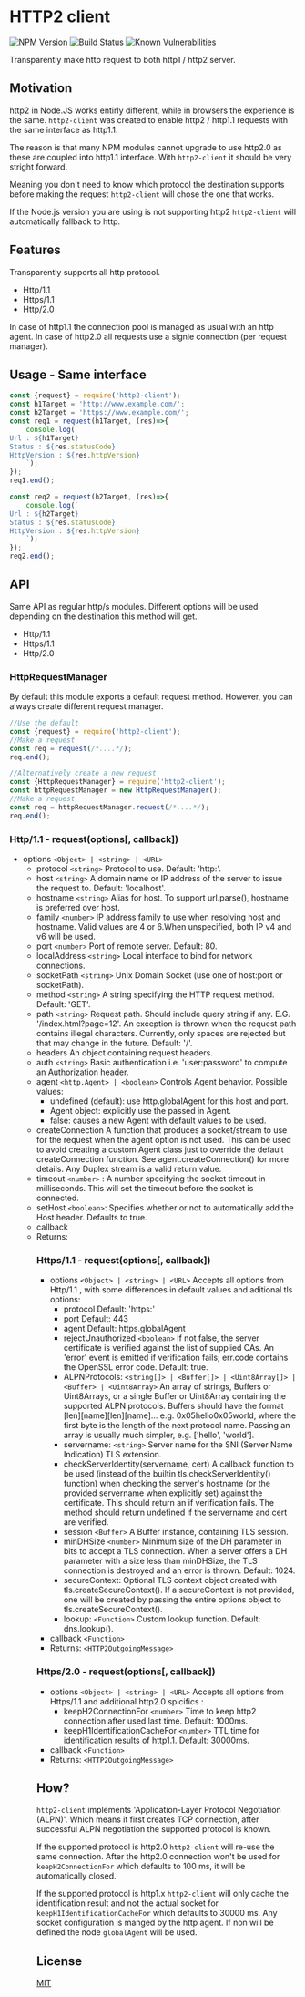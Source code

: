 # HTTP2 client

[![NPM Version][npm-image]][npm-url]
[![Build Status][travis-image]][travis-url]
[![Known Vulnerabilities][snyk-image]][snyk-url]

Transparently make http request to both http1 / http2 server.

## Motivation
http2 in Node.JS works entirly different, while in browsers the experience is the same.
`http2-client` was created to enable http2 / http1.1 requests with the same interface as http1.1.

The reason is that many NPM modules cannot upgrade to use http2.0 as these are coupled into http1.1 interface.
With `http2-client` it should be very stright forward.

Meaning you don't need to know which protocol the destination supports before making the request `http2-client` will chose the one that works.

If the Node.js version you are using is not supporting http2 `http2-client` will automatically fallback to http.

## Features
Transparently supports all http protocol.
  * Http/1.1
  * Https/1.1
  * Http/2.0

In case of http1.1 the connection pool is managed as usual with an http agent.
In case of http2.0 all requests use a signle connection (per request manager).

## Usage - Same interface
```js
const {request} = require('http2-client');
const h1Target = 'http://www.example.com/';
const h2Target = 'https://www.example.com/';
const req1 = request(h1Target, (res)=>{
    console.log(`
Url : ${h1Target}
Status : ${res.statusCode}
HttpVersion : ${res.httpVersion}
    `);
});
req1.end();

const req2 = request(h2Target, (res)=>{
    console.log(`
Url : ${h2Target}
Status : ${res.statusCode}
HttpVersion : ${res.httpVersion}
    `);
});
req2.end();
```

## API
Same API as regular http/s modules.
Different options will be used depending on the destination this method will get.
  * Http/1.1
  * Https/1.1
  * Http/2.0

### HttpRequestManager
By default this module exports a default request method.
However, you can always create different request manager.
```js
//Use the default
const {request} = require('http2-client');
//Make a request
const req = request(/*....*/);
req.end();

//Alternatively create a new request
const {HttpRequestManager} = require('http2-client');
const httpRequestManager = new HttpRequestManager();
//Make a request
const req = httpRequestManager.request(/*....*/);
req.end();
``` 

### Http/1.1 - request(options[, callback])
 * options `<Object> | <string> | <URL>`
    * protocol `<string>` Protocol to use. Default: 'http:'.
    * host `<string>` A domain name or IP address of the server to issue the request to. Default:  'localhost'.
    * hostname `<string>` Alias for host. To support url.parse(), hostname is preferred over host.
    * family `<number>` IP address family to use when resolving host and hostname. Valid values are 4 or 6.When unspecified, both IP v4 and v6 will be used.
    * port `<number>` Port of remote server. Default: 80.
    * localAddress `<string>` Local interface to bind for network connections.
    * socketPath `<string>` Unix Domain Socket (use one of host:port or socketPath).
    * method `<string>` A string specifying the HTTP request method. Default: 'GET'.
    * path `<string>` Request path. Should include query string if any. E.G. '/index.html?page=12'. An exception is thrown when the request path contains illegal characters. Currently, only spaces are rejected but that may change in the future. Default: '/'.
    * headers <Object> An object containing request headers.
    * auth `<string>` Basic authentication i.e. 'user:password' to compute an Authorization header.
    * agent `<http.Agent> | <boolean>` Controls Agent behavior. Possible values:
       * undefined (default): use http.globalAgent for this host and port.
       * Agent object: explicitly use the passed in Agent.
       * false: causes a new Agent with default values to be used.
    * createConnection <Function> A function that produces a socket/stream to use for the request when the agent option is not used. This can be used to avoid creating a custom Agent class just to override the default createConnection function. See agent.createConnection() for more details. Any Duplex stream is a valid return value.
    * timeout `<number>` : A number specifying the socket timeout in milliseconds. This will set the timeout before the socket is connected.
    * setHost `<boolean>`: Specifies whether or not to automatically add the Host header. Defaults to true.
  * callback <Function>
  * Returns: <HTTP2OutgoingMessage>

### Https/1.1 - request(options[, callback])
 * options `<Object> | <string> | <URL>` Accepts all options from Http/1.1 , with some differences in default values and aditional tls options:
    * protocol Default: 'https:'
    * port Default: 443
    * agent Default: https.globalAgent
    * rejectUnauthorized `<boolean>` If not false, the server certificate is verified against the list of supplied CAs. An 'error' event is emitted if verification fails; err.code contains the OpenSSL error code. Default: true.
    * ALPNProtocols: `<string[]> | <Buffer[]> | <Uint8Array[]> | <Buffer> | <Uint8Array>` An array of strings, Buffers or Uint8Arrays, or a single Buffer or Uint8Array containing the supported ALPN protocols. Buffers should have the format [len][name][len][name]... e.g. 0x05hello0x05world, where the first byte is the length of the next protocol name. Passing an array is usually much simpler, e.g. ['hello', 'world'].
    * servername: `<string>` Server name for the SNI (Server Name Indication) TLS extension.
    * checkServerIdentity(servername, cert) <Function> A callback function to be used (instead of the builtin tls.checkServerIdentity() function) when checking the server's hostname (or the provided servername when explicitly set) against the certificate. This should return an <Error> if verification fails. The method should return undefined if the servername and cert are verified.
    * session `<Buffer>` A Buffer instance, containing TLS session.
    * minDHSize `<number>` Minimum size of the DH parameter in bits to accept a TLS connection. When a server offers a DH parameter with a size less than minDHSize, the TLS connection is destroyed and an error is thrown. Default: 1024.
    * secureContext: Optional TLS context object created with tls.createSecureContext(). If a secureContext is not provided, one will be created by passing the entire options object to tls.createSecureContext().
    * lookup: `<Function>` Custom lookup function. Default: dns.lookup().
 * callback `<Function>`
 * Returns: `<HTTP2OutgoingMessage>`

### Https/2.0 - request(options[, callback])
 * options `<Object> | <string> | <URL>` Accepts all options from Https/1.1 and additional http2.0 spicifics :
    * keepH2ConnectionFor `<number>` Time to keep http2 connection after used last time. Default: 1000ms.
    * keepH1IdentificationCacheFor `<number>` TTL time for identification results of http1.1. Default: 30000ms.
 * callback `<Function>`
 * Returns: `<HTTP2OutgoingMessage>`

## How?
`http2-client` implements 'Application-Layer Protocol Negotiation (ALPN)'.
Which means it first creates TCP connection, after successful ALPN negotiation the supported protocol is known.

If the supported protocol is http2.0 `http2-client` will re-use the same connection.
After the http2.0 connection won't be used for `keepH2ConnectionFor` which defaults to 100 ms, it will be automatically closed.

If the supported protocol is http1.x `http2-client` will only cache the identification result and not the actual socket for `keepH1IdentificationCacheFor` which defaults to 30000 ms.
Any socket configuration is manged by the http agent.
If non will be defined the node `globalAgent` will be used. 


## License

  [MIT](LICENSE)

[npm-image]: https://img.shields.io/npm/v/http2-client.svg
[npm-url]: https://npmjs.org/package/http2-client
[travis-image]: https://img.shields.io/travis/hisco/http2-client/master.svg?style=flat-square
[travis-url]: https://travis-ci.org/hisco/http2-client
[snyk-image]: https://snyk.io/test/github/hisco/http2-client/badge.svg?targetFile=package.json
[snyk-url]: https://snyk.io/test/github/hisco/http2-client/badge.svg?targetFile=package.json